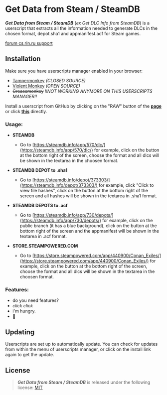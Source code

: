 # Get Data from Steam / SteamDB

**_Get Data from Steam / SteamDB_** (_ex Get DLC Info from SteamDB_) is a userscript that extracts all the information needed to generate DLCs in the chosen format, depot.sha1 and appmanifest.acf for Steam games.

[forum cs.rin.ru support](https://cs.rin.ru/forum/viewtopic.php?f=29&t=71837)

## Installation

Make sure you have userscripts manager enabled in your browser:

- [Tampermonkey](https://tampermonkey.net/) _(CLOSED SOURCE)_
- [Violent Monkey](https://violentmonkey.github.io/) _(OPEN SOURCE)_
- ~~Greasemonkey~~ _!!NOT WORKING ANYMORE ON THIS USERSCRIPTS MANAGER!!_

Install a userscript from GitHub by clicking on the "RAW" button of the **[page](https://github.com/Sak32009/GetDLCInfoFromSteamDB/blob/master/dist/sak32009-get-data-from-steam-steamdb.user.js)** or click **[this](https://github.com/Sak32009/GetDLCInfoFromSteamDB/raw/master/dist/sak32009-get-data-from-steam-steamdb.user.js)** directly.

### Usage:

- **STEAMDB**

  - Go to [https://steamdb.info/app/570/dlc/](https://steamdb.info/app/570/dlc/) for example, click on the button at the bottom right of the screen, choose the format and all dlcs will be shown in the textarea in the choosen format.

- **STEAMDB DEPOT to .sha1**

  - Go to [https://steamdb.info/depot/373303/](https://steamdb.info/depot/373303/) for example, click "Click to view file hashes", click on the button at the bottom right of the screen and all hashes will be shown in the textarea in .sha1 format.

- **STEAMDB DEPOTS to .acf**

  - Go to [https://steamdb.info/app/730/depots/](https://steamdb.info/app/730/depots/) for example, click on the public branch (it has a blue background), click on the button at the bottom right of the screen and the appmanifest will be shown in the textarea in .acf format.

- **STORE.STEAMPOWERED.COM**

  - Go to [https://store.steampowered.com/app/440900/Conan_Exiles/](https://store.steampowered.com/app/440900/Conan_Exiles/) for example, click on the button at the bottom right of the screen, choose the format and all dlcs will be shown in the textarea in the choosen format.

### Features:

- do you need features?
- _click_ _click_
- i'm hungry.
- 🖤

## Updating

Userscripts are set up to automatically update. You can check for updates from within the menu of userscripts manager, or click on the install link again to get the update.

## License

> **_Get Data from Steam / SteamDB_** is released under the following license: [MIT](https://github.com/Sak32009/GetDLCInfoFromSteamDB/blob/master/LICENSE)
